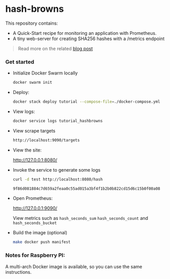 # hash-browns

This repository contains:

* A Quick-Start recipe for monitoring an application with Prometheus.
* A tiny web-server for creating SHA256 hashes with a /metrics endpoint

> Read more on the related [blog post](http://blog.alexellis.io/prometheus-monitoring/)

### Get started

* Initialize Docker Swarm locally

    ```sh
    docker swarm init
    ```

* Deploy:

    ```sh
    docker stack deploy tutorial --compose-file=./docker-compose.yml
    ```
* View logs:

    ```sh
    docker service logs tutorial_hashbrowns
    ```

* View scrape targets

    ```sh
    http://localhost:9090/targets
    ```

* View the site:

    http://127.0.0.1:8080/

* Invoke the service to generate some logs

    ```sh
    curl -d test http://localhost:8080/hash
    
    9f86d081884c7d659a2feaa0c55ad015a3bf4f1b2b0b822cd15d6c15b0f00a08
    ```

* Open Prometheus:

    http://127.0.0.1:9090/

    View metrics such as `hash_seconds_sum` `hash_seconds_count` and `hash_seconds_bucket`


* Build the image (optional)

    ```sh
    make docker push manifest
    ```

### Notes for Raspberry PI:

A multi-arch Docker image is available, so you can use the same instructions.
